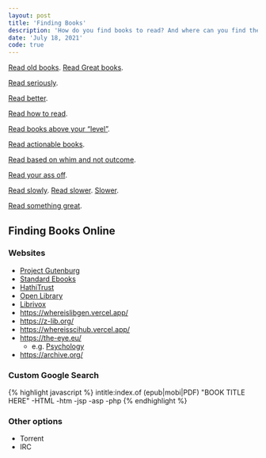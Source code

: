 ```yaml
---
layout: post
title: 'Finding Books'
description: 'How do you find books to read? And where can you find them online?'
date: 'July 18, 2021'
code: true
---
```


[Read old books](https://austinkleon.com/2019/12/11/read-old-books/). [Read Great books](https://en.wikipedia.org/wiki/Great_books).

[Read seriously](https://lukasmurdock.com/24aday/).

[Read better](https://fs.blog/reading/).

[Read how to read](https://pne.people.si.umich.edu/PDF/howtoread.pdf).

[Read books above your “level”](https://ryanholiday.net/read-to-lead-how-to-digest-books-above-your-level/).

[Read actionable books](https://commoncog.com/blog/every-actionable-book/).

[Read based on whim and not outcome](https://thomasjbevan.substack.com/p/on-being-an-autodidact).

[Read your ass off](https://every.to/ask-jerry/follow-your-curiosity-read-your-ass-19226584).


[Read slowly](https://nabeelqu.co/understanding). [Read slower](https://betterhumans.pub/slow-reading-is-the-new-deep-learning-452f179c0289). [Slower](https://buditanrim.co/2021/slow-thinker/).

[Read something great](https://www.readsomethinggreat.com/).

## Finding Books Online

### Websites
- [Project Gutenburg](https://www.gutenberg.org/)
- [Standard Ebooks](https://standardebooks.org/)
- [HathiTrust](https://www.hathitrust.org/)
- [Open Library](https://openlibrary.org/)
- [Librivox](https://librivox.org/)
- https://whereislibgen.vercel.app/
- https://z-lib.org/
- https://whereisscihub.vercel.app/
- https://the-eye.eu/
    - e.g. [Psychology](https://the-eye.eu/public/WorldTracker.org/Psychology/)
- https://archive.org/

### Custom Google Search

{% highlight javascript %}
intitle:index.of (epub|mobi|PDF) "BOOK TITLE HERE" -HTML -htm -jsp -asp -php
{% endhighlight %}

### Other options
- Torrent
- IRC
